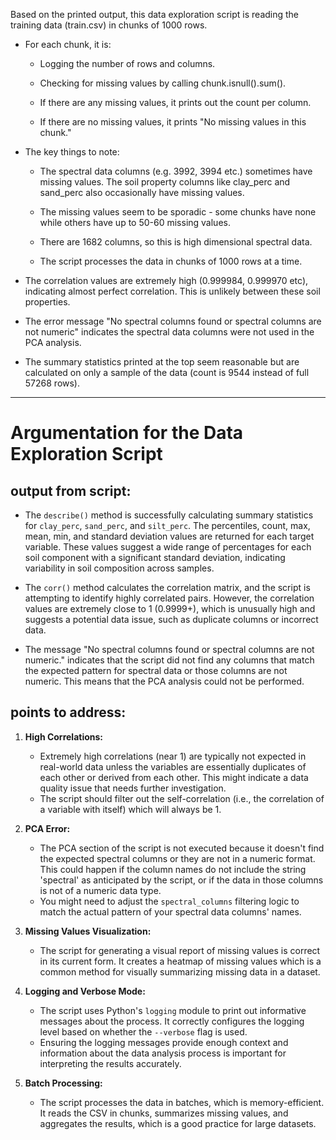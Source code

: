 Based on the printed output, this data exploration script is reading the training data (train.csv) in chunks of 1000 rows.

- For each chunk, it is:

  - Logging the number of rows and columns.

  - Checking for missing values by calling chunk.isnull().sum().

  - If there are any missing values, it prints out the count per column.

  - If there are no missing values, it prints "No missing values in this chunk."

- The key things to note:

  - The spectral data columns (e.g. 3992, 3994 etc.) sometimes have missing values. The soil property columns like clay_perc and sand_perc also occasionally have missing values.

  - The missing values seem to be sporadic - some chunks have none while others have up to 50-60 missing values.

  - There are 1682 columns, so this is high dimensional spectral data.

  - The script processes the data in chunks of 1000 rows at a time.


- The correlation values are extremely high (0.999984, 0.999970 etc), indicating almost perfect correlation. This is unlikely between these soil properties.

- The error message "No spectral columns found or spectral columns are not numeric" indicates the spectral data columns were not used in the PCA analysis.

- The summary statistics printed at the top seem reasonable but are calculated on only a sample of the data (count is 9544 instead of full 57268 rows).

---
# Argumentation for the Data Exploration Script

## output from script:
- The `describe()` method is successfully calculating summary statistics for `clay_perc`, `sand_perc`, and `silt_perc`. The percentiles, count, max, mean, min, and standard deviation values are returned for each target variable. These values suggest a wide range of percentages for each soil component with a significant standard deviation, indicating variability in soil composition across samples.
  
- The `corr()` method calculates the correlation matrix, and the script is attempting to identify highly correlated pairs. However, the correlation values are extremely close to 1 (0.9999+), which is unusually high and suggests a potential data issue, such as duplicate columns or incorrect data.

- The message "No spectral columns found or spectral columns are not numeric." indicates that the script did not find any columns that match the expected pattern for spectral data or those columns are not numeric. This means that the PCA analysis could not be performed.

## points to address:

1. **High Correlations:**
   - Extremely high correlations (near 1) are typically not expected in real-world data unless the variables are essentially duplicates of each other or derived from each other. This might indicate a data quality issue that needs further investigation.
   - The script should filter out the self-correlation (i.e., the correlation of a variable with itself) which will always be 1.

2. **PCA Error:**
   - The PCA section of the script is not executed because it doesn't find the expected spectral columns or they are not in a numeric format. This could happen if the column names do not include the string 'spectral' as anticipated by the script, or if the data in those columns is not of a numeric data type.
   - You might need to adjust the `spectral_columns` filtering logic to match the actual pattern of your spectral data columns' names.

3. **Missing Values Visualization:**
   - The script for generating a visual report of missing values is correct in its current form. It creates a heatmap of missing values which is a common method for visually summarizing missing data in a dataset.

4. **Logging and Verbose Mode:**
   - The script uses Python's `logging` module to print out informative messages about the process. It correctly configures the logging level based on whether the `--verbose` flag is used.
   - Ensuring the logging messages provide enough context and information about the data analysis process is important for interpreting the results accurately.

5. **Batch Processing:**
   - The script processes the data in batches, which is memory-efficient. It reads the CSV in chunks, summarizes missing values, and aggregates the results, which is a good practice for large datasets.
